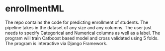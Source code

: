# enrollmentML

The repo contains the code for predicting enrollment of students. The pipeline takes in the dataset of any size and any columns. 
The user just needs to specify Categorical and Numerical columns as well as a label. The program will train Catboost based model and 
cross validated using 5 folds. The program is interactive via Django Framework.
